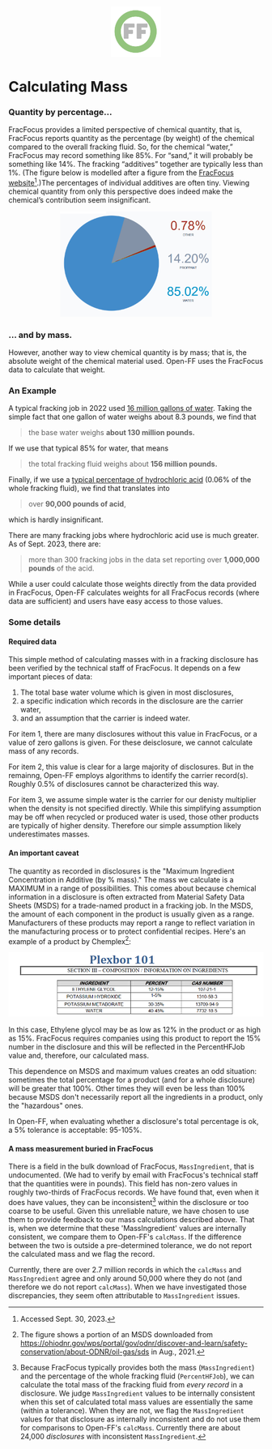 <center> <img src="images/header_logo.png" width="100"/></center>
<!-- this is a test of a comment 
To do:
--->

# Calculating Mass


### Quantity by percentage...
FracFocus provides a limited perspective of chemical quantity, that is, FracFocus  reports quantity as the percentage (by weight) of the chemical compared to the overall fracking fluid. So, for the chemical “water,” FracFocus may record something like 85%.  For “sand,” it will probably be something like 14%. The fracking “additives” together are typically less than 1%. (The figure below is modelled after a figure from the [FracFocus website](https://fracfocus.org/learn/what-is-fracturing-fluid-made-of)[^1].)The percentages of individual additives are often tiny.  Viewing chemical quantity from only this perspective does indeed make the chemical’s contribution seem insignificant. 

[^1]: Accessed Sept. 30, 2023.

<center> <img src="images/quant_FF_pie.png" width="300"/></center>


### ... and by mass.

However, another way to view chemical quantity is by mass; that is, the absolute weight of the chemical material used. Open-FF uses the FracFocus data to calculate that weight. 

### An Example
A typical fracking job in 2022 used [16 million gallons of water](https://storage.googleapis.com/open-ff-browser/Open-FF_Scope_and_Aggregate_Stats.html#water_use). Taking the simple fact that one gallon of water weighs about 8.3 pounds, we find that 
> the base water weighs **about 130 million pounds.** 


If we use that typical 85% for water, that means 

> the total fracking fluid weighs about **156 million pounds.**

Finally, if we use a [typical percentage of hydrochloric acid](https://storage.googleapis.com/open-ff-browser/7647-01-0/analysis_7647-01-0.html#detailedAbundance) (0.06% of the whole fracking fluid), we find that translates into 
> over **90,000 pounds of acid**,

which is hardly insignificant. 

There are many fracking jobs where hydrochloric acid use is much greater. As of Sept. 2023, there are:

> more than 300 fracking jobs in the data set reporting over **1,000,000 pounds** of the acid.

While a user could calculate those weights directly from the data provided in FracFocus, Open-FF calculates weights for all FracFocus records (where data are sufficient) and users have easy access to those values. 

### Some details
#### Required data
This simple method of calculating masses with in a fracking disclosure has been verified by the technical staff of FracFocus.  It depends on a few important pieces of data: 
1. The total base water volume which is given in most disclosures,
1. a specific indication which records in the disclosure are the carrier water, 
1. and an assumption that the carrier is indeed water.

For item 1, there are many disclosures without this value in FracFocus, or a value of zero gallons is given. For these deisclosure, we cannot calculate mass of any records.

For item 2, this value is clear for a large majority of disclosures. But in the remainng, Open-FF employs algorithms to identify the carrier record(s). Roughly 0.5% of disclosures cannot be characterized this way.

For item 3, we assume simple water is the carrier for our denisty multiplier when the density is not specified directly.  While this simplifying assumption may be off when recycled or produced water is used, those other products are typically of higher density.  Therefore our simple assumption likely underestimates masses.

#### An important caveat
The quantity as recorded in disclosures is the "Maximum Ingredient Concentration in Additive (by % mass)." The mass we calculate is a MAXIMUM in a range of possibilities. This comes about because chemical information in a disclosure is often extracted from Material Safety Data Sheets (MSDS) for a trade-named product in a fracking job. In the MSDS, the amount of each component in the product is usually given as a range. Manufacturers of these products may report a range to reflect variation in the manufacturing process or to protect confidential recipes. Here's an example of a product by Chemplex[^2]:

<center> <img src="images/Plexbor_msds.png" width="700"/></center>

[^2]:The figure shows a portion of an MSDS downloaded from https://ohiodnr.gov/wps/portal/gov/odnr/discover-and-learn/safety-conservation/about-ODNR/oil-gas/sds in Aug., 2021.

In this case, Ethylene glycol may be as low as 12% in the product or as high as 15%. FracFocus requires companies using this product to report the 15% number in the disclosure and this will be reflected in the PercentHFJob value and, therefore, our calculated mass.

This dependence on MSDS and maximum values creates an odd situation: sometimes the total percentage for a product (and for a whole disclosure) will be greater that 100%. Other times they will even be less than 100% because MSDS don't necessarily report all the ingredients in a product, only the "hazardous" ones.

In Open-FF, when evaluating whether a disclosure's total percentage is ok, a 5% tolerance is acceptable: 95-105%.

#### A mass measurement buried in FracFocus
There is a field in the bulk download of FracFocus, `MassIngredient`, that is undocumented. (We had to verify by email with FracFocus's technical staff that the quantities were in pounds).  This field has non-zero values in roughly two-thirds of FracFocus records. We have found that, even when it does have values, they can be inconsistent[^3] within the disclosure or too coarse to be useful. Given this unreliable nature, we have chosen to use them to provide feedback to our mass calculations described above.   That is, when we determine that these 'MassIngredient' values are internally consistent, we compare them to Open-FF's `calcMass`.  If the difference between the two is outside a pre-determined tolerance, we do not report the calculated mass and we flag the record.  

Currently, there are over 2.7 million records in which the `calcMass` and `MassIngredient` agree and only around 50,000 where they do not (and therefore we do not report `calcMass`). When we have investigated those discrepancies, they seem often attributable to `MassIngredient` issues.

[^3]: Because FracFocus typically provides both the mass (`MassIngredient`) and the percentage of the whole fracking fluid (`PercentHFJob`), we can calculate the total mass of the fracking fluid from *every record* in a disclosure.  We judge `MassIngredient` values to be internally consistent when this set of calculated total mass values are essentially the same (within a tolerance).  When they are not, we flag the `MassIngredient` values for that disclosure as internally inconsistent and do not use them for comparisons to Open-FF's `calcMass`. Currently there are about 24,000 *disclosures* with inconsistent `MassIngredient`.